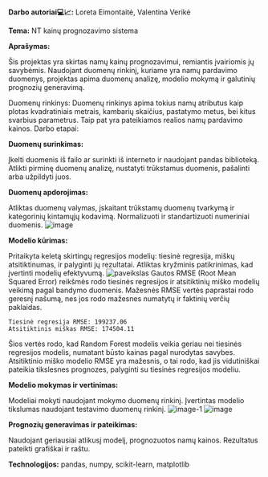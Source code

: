 **Darbo autoriai💻📈:** Loreta Eimontaitė, Valentina Verikė


****Tema:****
 NT kainų prognozavimo sistema

****Aprašymas:****

Šis projektas yra skirtas namų kainų prognozavimui, remiantis įvairiomis jų savybėmis.
Naudojant duomenų rinkinį, kuriame yra namų pardavimo duomenys, projektas apima duomenų analizę, modelio mokymą ir galutinių prognozių generavimą.


Duomenų rinkinys: Duomenų rinkinys apima tokius namų atributus kaip plotas kvadratiniais metrais, kambarių skaičius, pastatymo metus, bei kitus svarbius parametrus.
Taip pat yra pateikiamos realios namų pardavimo kainos.
Darbo etapai:

****Duomenų surinkimas:****

Įkelti duomenis iš failo ar surinkti iš interneto ir  naudojant pandas biblioteką.
Atlikti pirminę duomenų analizę, nustatyti trūkstamus duomenis, pašalinti arba užpildyti juos.

****Duomenų apdorojimas:****

Atliktas duomenų valymas, įskaitant trūkstamų duomenų tvarkymą ir kategorinių 
kintamųjų kodavimą.
Normalizuoti ir standartizuoti numeriniai duomenis.
![image](https://github.com/ValentinaVerik/NT-kain-prognozavimo-sistema/assets/157985262/791fe7c0-6841-4598-b042-ffbda61528bc)


****Modelio kūrimas:****

Pritaikyta keletą skirtingų regresijos modelių: tiesinė regresija, miškų atsitiktinumas, 
ir palyginti jų rezultatai.
Atliktas kryžminis patikrinimas, kad įvertinti modelių efektyvumą.
![paveikslas](https://github.com/ValentinaVerik/NT-kain-prognozavimo-sistema/assets/157985262/2993c30e-d8fc-4034-90e1-43b361d3f731)
Gautos RMSE (Root Mean Squared Error) reikšmės rodo tiesinės regresijos ir atsitiktinių miško modelių veikimą pagal bandymo duomenis. Mažesnės RMSE vertės paprastai rodo geresnį našumą, nes jos rodo mažesnes numatytų ir faktinių verčių paklaidas.

    Tiesinė regresija RMSE: 199237.06
    Atsitiktinis miškas RMSE: 174504.11

Šios vertės rodo, kad Random Forest modelis veikia geriau nei tiesinės regresijos modelis, numatant būsto kainas pagal nurodytas savybes. Atsitiktinio miško modelio RMSE yra mažesnis, o tai rodo, kad jis vidutiniškai pateikia tikslesnes prognozes, palyginti su tiesinės regresijos modeliu.

****Modelio mokymas ir vertinimas:****

Modeliai mokyti naudojant mokymo duomenų rinkinį.
Įvertintas modelio tikslumas naudojant testavimo duomenų rinkinį.
![image-1](https://github.com/ValentinaVerik/NT-kain-prognozavimo-sistema/assets/157985262/c6d0f65f-9e4c-4350-9717-62fbe4bfc3bc)
![image](https://github.com/ValentinaVerik/NT-kain-prognozavimo-sistema/assets/157985262/78b08792-23a2-49c3-8612-b039f9445e80)

****Prognozių generavimas ir pateikimas:****

Naudojant geriausiai atlikusį modelį, prognozuotos namų kainos.
Rezultatus pateikti grafiškai ir raštu.

    
**Technologijos:**
    pandas, numpy, scikit-learn, matplotlib


